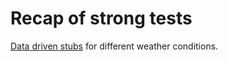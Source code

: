 # Recap of strong tests

[Data driven stubs](https://github.com/clean-code-craft-p-1/test-failer-in-cpp-kvarma95/blob/40ff9241bac3692bca4da72fae0966df901d7b91/weatherreport.cpp) for different weather conditions.
